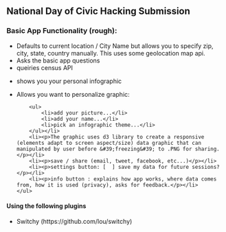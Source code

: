 
<h2>National Day of Civic Hacking Submission</h2>

<h3>Basic App Functionality (rough):</h3>

<ul>
	<li>Defaults to current location / City Name but allows you to specify zip, city, state, country manually. This uses some geolocation map api.</li>
	<li>Asks the basic app questions</li>
	<li>queiries census API</li>
	<li><p>shows you your personal infographic</p></li>
	<li><p>Allows you want to personalize graphic:</p>

		<ul>
			<li>add your picture...</li>
			<li>add your name...</li>
			<li>pick an infographic theme...</li>
		</ul></li>
		<li><p>The graphic uses d3 library to create a responsive (elements adapt to screen aspect/size) data graphic that can manipulated by user before &#39;freezing&#39; to .PNG for sharing.</p></li>
		<li><p>save / share (email, tweet, facebook, etc...)</p></li>
		<li><p>settings button: [  ] save my data for future sessions?</p></li>
		<li><p>info button : explains how app works, where data comes from, how it is used (privacy), asks for feedback.</p></li>
	</ul>
</ul>
<h4>Using the following plugins</h4>
<ul>
	<li>Switchy (https://github.com/lou/switchy)</li>
</ul>